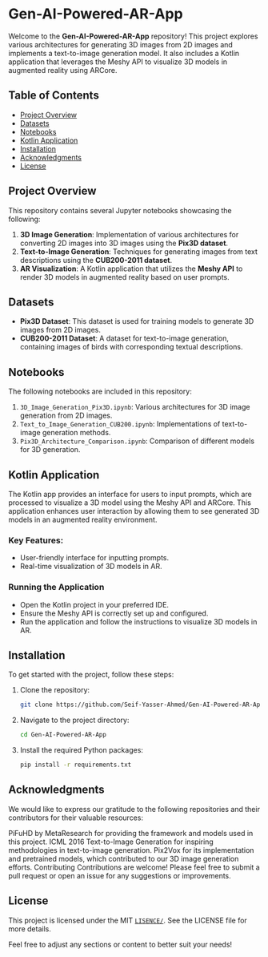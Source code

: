 # Gen-AI-Powered-AR-App

Welcome to the **Gen-AI-Powered-AR-App** repository! This project explores various architectures for generating 3D images from 2D images and implements a text-to-image generation model. It also includes a Kotlin application that leverages the Meshy API to visualize 3D models in augmented reality using ARCore.

## Table of Contents

- [Project Overview](#project-overview)
- [Datasets](#datasets)
- [Notebooks](#notebooks)
- [Kotlin Application](#kotlin-application)
- [Installation](#installation)
- [Acknowledgments](#acknowledgments)
- [License](#license)

## Project Overview

This repository contains several Jupyter notebooks showcasing the following:

1. **3D Image Generation**: Implementation of various architectures for converting 2D images into 3D images using the **Pix3D dataset**.
2. **Text-to-Image Generation**: Techniques for generating images from text descriptions using the **CUB200-2011 dataset**.
3. **AR Visualization**: A Kotlin application that utilizes the **Meshy API** to render 3D models in augmented reality based on user prompts.

## Datasets

- **Pix3D Dataset**: This dataset is used for training models to generate 3D images from 2D images.
- **CUB200-2011 Dataset**: A dataset for text-to-image generation, containing images of birds with corresponding textual descriptions.

## Notebooks

The following notebooks are included in this repository:

1. `3D_Image_Generation_Pix3D.ipynb`: Various architectures for 3D image generation from 2D images.
2. `Text_to_Image_Generation_CUB200.ipynb`: Implementations of text-to-image generation methods.
3. `Pix3D_Architecture_Comparison.ipynb`: Comparison of different models for 3D generation.

## Kotlin Application

The Kotlin app provides an interface for users to input prompts, which are processed to visualize a 3D model using the Meshy API and ARCore. This application enhances user interaction by allowing them to see generated 3D models in an augmented reality environment.

### Key Features:

- User-friendly interface for inputting prompts.
- Real-time visualization of 3D models in AR.
### Running the Application
- Open the Kotlin project in your preferred IDE.
- Ensure the Meshy API is correctly set up and configured.
- Run the application and follow the instructions to visualize 3D models in AR.

## Installation

To get started with the project, follow these steps:

1. Clone the repository:
   ```bash
   git clone https://github.com/Seif-Yasser-Ahmed/Gen-AI-Powered-AR-App.git
   ```
2. Navigate to the project directory:
    ```bash
    cd Gen-AI-Powered-AR-App
    ```

3. Install the required Python packages:
    ```bash
    pip install -r requirements.txt
    ```

## Acknowledgments
We would like to express our gratitude to the following repositories and their contributors for their valuable resources:

PiFuHD by MetaResearch for providing the framework and models used in this project.
ICML 2016 Text-to-Image Generation for inspiring methodologies in text-to-image generation.
Pix2Vox for its implementation and pretrained models, which contributed to our 3D image generation efforts.
Contributing
Contributions are welcome! Please feel free to submit a pull request or open an issue for any suggestions or improvements.

## License
This project is licensed under the MIT [`LISENCE/`](LICENSE). See the LICENSE file for more details.

Feel free to adjust any sections or content to better suit your needs!

